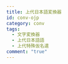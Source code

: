 ```yaml
---
title: 上代日本語変換器
id: conv-ojp
category: conv
tags:
  - 文字変換器
  - 上代日本語語
  - 上代特殊仮名遣
comment: "true"
---
```


<HLConverter src="/conv/ojp.tsv" />
